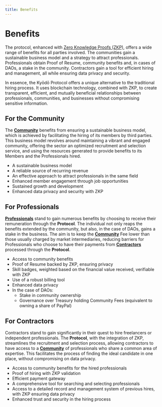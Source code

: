 ```yaml
---
title: Benefits
---
```


# Benefits

The protocol, enhanced with [Zero Knowledge Proofs (ZKP)](/zkp), offers a wide range of benefits for all parties involved. The communities gain a sustainable business model and a strategy to attract professionals. Professionals obtain Proof of Resume, community benefits and, in cases of DAOs, a stake in the community. Contractors gain a tool for efficient hiring and management, all while ensuring data privacy and security.

In essence, the Kyōdō Protocol offers a unique alternative to the traditional hiring process. It uses blockchain technology, combined with ZKP, to create transparent, efficient, and mutually beneficial relationships between professionals, communities, and businesses without compromising sensitive information.
## For the Community

The [**Community**](/the-protocol/roles/#community) benefits from ensuring a sustainable business model, which is achieved by facilitating the hiring of its members by third parties. This business model revolves around maintaining a vibrant and engaged community, offering the sector an optimized recruitment and selection service, and using the resources generated to provide benefits to its Members and the Professionals hired.

- A sustainable business model
- A reliable source of recurring revenue
- An effective approach to attract professionals in the same field
- Enhanced member engagement through job opportunities
- Sustained growth and development
- Enhanced data privacy and security with ZKP

## For Professionals

[**Professionals**](/the-protocol/roles/#professional) stand to gain numerous benefits by choosing to receive their remuneration through the **Protocol**. The individual not only reaps the benefits extended by the community, but also, in the case of DAOs, gains a stake in the business. The aim is to keep the [**Community**](/the-protocol/roles/#community) Fee lower than those usually charged by market intermediaries, reducing barriers for Professionals who choose to have their payments from [**Contractors**](/the-protocol/roles/#contractor) processed through the **Protocol**.

- Access to community benefits
- Proof of Resume backed by ZKP, ensuring privacy
- Skill badges, weighted based on the financial value received, verifiable with ZKP
- Use of a robust billing tool
- Enhanced data privacy
- In the case of DAOs:
  - Stake in community ownership
  - Governance over Treasury holding Community Fees (equivalent to owning a share of PayPal)

## For Contractors

Contractors stand to gain significantly in their quest to hire freelancers or independent professionals. The **Protocol**, with the integration of ZKP, streamlines the recruitment and selection process, allowing contractors to have access to a [**Community**](/the-protocol/roles/#community) of professionals who share a common area of expertise. This facilitates the process of finding the ideal candidate in one place, without compromising on data privacy.

- Access to community benefits for the hired professionals
- Proof of hiring with ZKP validation
- Efficient payment gateway
- A comprehensive tool for searching and selecting professionals
- Access to a detailed record and management system of previous hires, with ZKP ensuring data privacy
- Enhanced trust and security in the hiring process